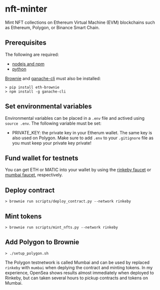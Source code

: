 # nft-minter

Mint NFT collections on Ethereum Virtual Machine (EVM) blockchains such as Ethereum, Polygon, or Binance Smart Chain.

## Prerequisites

The following are required:

- [nodejs and npm](https://nodejs.org/en/download/)
- [python](https://www.python.org/downloads/)

[Brownie](https://eth-brownie.readthedocs.io/en/stable/install.html) and [ganache-cli](https://www.npmjs.com/package/ganache-cli) must also be installed:
```
> pip install eth-brownie
> npm install -g ganache-cli
```

## Set environmental variables

Environmental variables can be placed in a `.env` file and actived using `source .env`. The following variable must be set:

- PRIVATE_KEY: the private key in your Etherum wallet. The same key is also used on Polygon. Make sure to add `.env` to your `.gitignore` file as you must keep your private key private!

## Fund wallet for testnets

You can get ETH or MATIC into your wallet by using the [rinkeby faucet](https://docs.chain.link/docs/link-token-contracts#rinkeby) or [mumbai faucet](https://faucet.matic.network/), respectively.

## Deploy contract

```
> brownie run scripts/deploy_contract.py --network rinkeby
```

## Mint tokens

```
> brownie run scripts/mint_nfts.py --network rinkeby
```

## Add Polygon to Brownie

```
> ./setup_polygon.sh
```

The Polygon testnetwork is called Mumbai and can be used by replaced `rinkeby` with `mumbai` when deplying the contract and minting tokens. In my experience, OpenSea shows results almost immediately when deployed to Rinkeby, but can taken several hours to pickup contracts and tokens on Mumbai.


